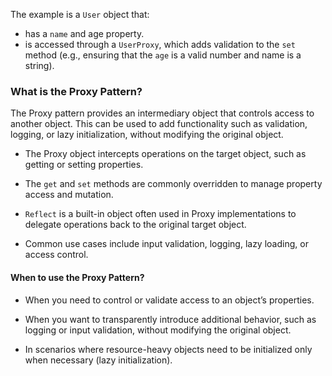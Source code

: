 The example is a `User` object that:

* has a `name` and age property.
* is accessed through a `UserProxy`, which adds validation to the `set` method (e.g., ensuring that the `age` is a valid number and name is a string).

### What is the Proxy Pattern?

The Proxy pattern provides an intermediary object that controls access to another object. This can be used to add functionality such as validation, logging, or lazy initialization, without modifying the original object. 

* The Proxy object intercepts operations on the target object, such as getting or setting properties.

* The `get` and `set` methods are commonly overridden to manage property access and mutation.

* `Reflect` is a built-in object often used in Proxy implementations to delegate operations back to the original target object.

* Common use cases include input validation, logging, lazy loading, or access control.

 #### When to use the Proxy Pattern?

* When you need to control or validate access to an object’s properties.

* When you want to transparently introduce additional behavior, such as logging or input validation, without modifying the original object.

* In scenarios where resource-heavy objects need to be initialized only when necessary (lazy initialization).